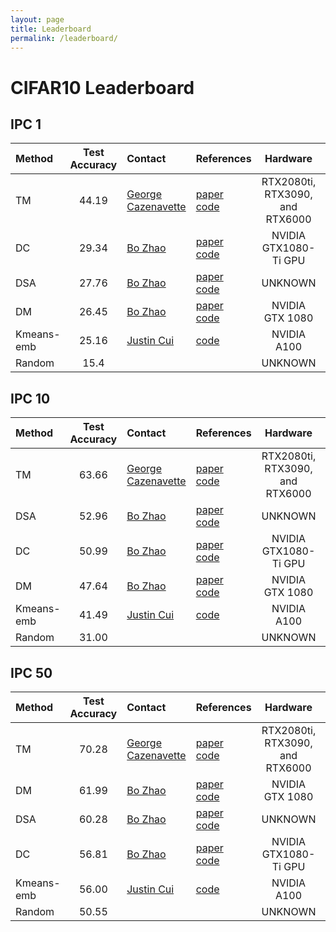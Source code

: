 ```yaml
---
layout: page
title: Leaderboard
permalink: /leaderboard/
---
```


# CIFAR10 Leaderboard
## IPC 1

| Method      | Test Accuracy | Contact     | References       | Hardware  | Date Added
| :---        |    :----:   |         :--- | :---        |    :---: |          ---: |
| TM      | 44.19 | [George Cazenavette](mailto:gcazenav@andrew.cmu.edu)| [paper](https://arxiv.org/abs/2203.11932)<br>[code](https://georgecazenavette.github.io/mtt-distillation/) | RTX2080ti, RTX3090, and RTX6000| 10/20/2022
| DC      | 29.34 |  [Bo Zhao](mailto:bo.zhao@ed.ac.uk)| [paper](https://arxiv.org/abs/2006.05929)<br>[code](https://github.com/VICO-UoE/DatasetCondensation) | NVIDIA GTX1080-Ti GPU  | 06/10/2020
| DSA      | 27.76 |  [Bo Zhao](mailto:bo.zhao@ed.ac.uk)| [paper](https://arxiv.org/abs/2102.08259)<br>[code](https://github.com/VICO-UoE/DatasetCondensation) | UNKNOWN | 02/16/2021
| DM     | 26.45 | [Bo Zhao](mailto:bo.zhao@ed.ac.uk) | [paper](https://arxiv.org/abs/2110.04181)<br>[code](https://github.com/VICO-UoE/DatasetCondensation)  | NVIDIA GTX 1080 | 10/20/2022
| Kmeans-emb | 25.16 |  [Justin Cui](mailto:justincui@google.com) | [code](https://github.com/justincui03/dc_benchmark) |NVIDIA A100 | 06/15/2022
| Random      | 15.4 | |  | UNKNOWN | 06/15/2022


## IPC 10

| Method      | Test Accuracy | Contact     | References | Hardware  | Date Added
| :---        |    :----:   |         :--- | :---        |    :---: |          ---: |
| TM      | 63.66 | [George Cazenavette](mailto:gcazenav@andrew.cmu.edu)| [paper](https://arxiv.org/abs/2203.11932)<br>[code](https://georgecazenavette.github.io/mtt-distillation/) | RTX2080ti, RTX3090, and RTX6000| 10/20/2022
| DSA      | 52.96 | [Bo Zhao](mailto:bo.zhao@ed.ac.uk)| [paper](https://arxiv.org/abs/2102.08259)<br>[code](https://github.com/VICO-UoE/DatasetCondensation) | UNKNOWN | 02/16/2021
| DC      | 50.99 |  [Bo Zhao](mailto:bo.zhao@ed.ac.uk)| [paper](https://arxiv.org/abs/2006.05929)<br>[code](https://github.com/VICO-UoE/DatasetCondensation) | NVIDIA GTX1080-Ti GPU  | 06/10/2020
| DM     | 47.64 | [Bo Zhao](mailto:bo.zhao@ed.ac.uk) | [paper](https://arxiv.org/abs/2110.04181)<br>[code](https://github.com/VICO-UoE/DatasetCondensation)  | NVIDIA GTX 1080 | 10/20/2022
| Kmeans-emb | 41.49|  [Justin Cui](mailto:justincui@google.com) | [code](https://github.com/justincui03/dc_benchmark) |NVIDIA A100 | 06/15/2022
| Random      | 31.00 | |  | UNKNOWN | 06/15/2022


## IPC 50

| Method      | Test Accuracy | Contact     | References | Hardware  | Date Added
| :---        |    :----:   |         :--- | :---        |    :---: |          ---: |
| TM      | 70.28 | [George Cazenavette](mailto:gcazenav@andrew.cmu.edu)| [paper](https://arxiv.org/abs/2203.11932)<br>[code](https://georgecazenavette.github.io/mtt-distillation/) | RTX2080ti, RTX3090, and RTX6000| 10/20/2022
| DM     | 61.99 | [Bo Zhao](mailto:bo.zhao@ed.ac.uk) | [paper](https://arxiv.org/abs/2110.04181)<br>[code](https://github.com/VICO-UoE/DatasetCondensation)  | NVIDIA GTX 1080 | 10/20/2022
| DSA      | 60.28 | [Bo Zhao](mailto:bo.zhao@ed.ac.uk)| [paper](https://arxiv.org/abs/2102.08259)<br>[code](https://github.com/VICO-UoE/DatasetCondensation) | UNKNOWN | 02/16/2021
| DC      | 56.81 |  [Bo Zhao](mailto:bo.zhao@ed.ac.uk)| [paper](https://arxiv.org/abs/2006.05929)<br>[code](https://github.com/VICO-UoE/DatasetCondensation) | NVIDIA GTX1080-Ti GPU  | 06/10/2020
| Kmeans-emb | 56.00|  [Justin Cui](mailto:justincui@google.com) | [code](https://github.com/justincui03/dc_benchmark) |NVIDIA A100 | 06/15/2022
| Random      | 50.55 | |  | UNKNOWN | 06/15/2022

